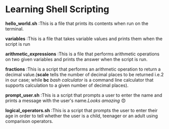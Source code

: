 # Learning Shell Scripting

**hello_world.sh**
:This is a file that prints its contents when run on the terminal.

**variables**
:This is a file that takes variable values and prints them when the script is run

**arithmetic_expressions**
:This is a file that performs arithmetic operations on two given variables and prints the answer when the script is run.

**fractions**
:This is a script that performs an arithmetic operation to return a decimal value.(**scale** tells the number of decimal places to be returned i.e.2 in our case; while **bc** *bash calculator* is a command line calculator that supports calculation to a given number of decimal places).

**prompt_user.sh**
:This is a script that prompts a user to enter the name and prints a message with the user's name.*Looks amazing* :heart_eyes:

**logical_operators.sh**
:This is a script that prompts the user to enter their age in order to tell whether the user is a child, teenager or an adult using comparison operators.
